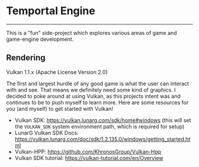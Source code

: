 # Temportal Engine
-----

This is a "fun" side-project which explores various areas of game and game-engine development.

## Rendering

Vulkan 1.1.x (Apache License Version 2.0)

The first and largest hurdle of any good game is what the user can interact with and see. That means we definitely need some kind of graphics.
I decided to poke around at using Vulkan, as this projects intent was and continues to be to push myself to learn more.
Here are some resources for you (and myself) to get started with Vulkan!
- Vulkan SDK: https://vulkan.lunarg.com/sdk/home#windows (this will set the `VULKAN_SDK` system environment path, which is required for setup)
- LunarG Vulkan SDK Docs: https://vulkan.lunarg.com/doc/sdk/1.2.135.0/windows/getting_started.html
- Vulkan-HPP: https://github.com/KhronosGroup/Vulkan-Hpp
- Vulkan SDK tutorial: https://vulkan-tutorial.com/en/Overview

